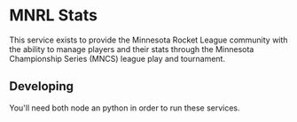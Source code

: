 # MNRL Stats

This service exists to provide the Minnesota Rocket League community with the ability to manage players and their stats through the Minnesota Championship Series (MNCS) league play and tournament.

## Developing

You'll need both node an python in order to run these services.